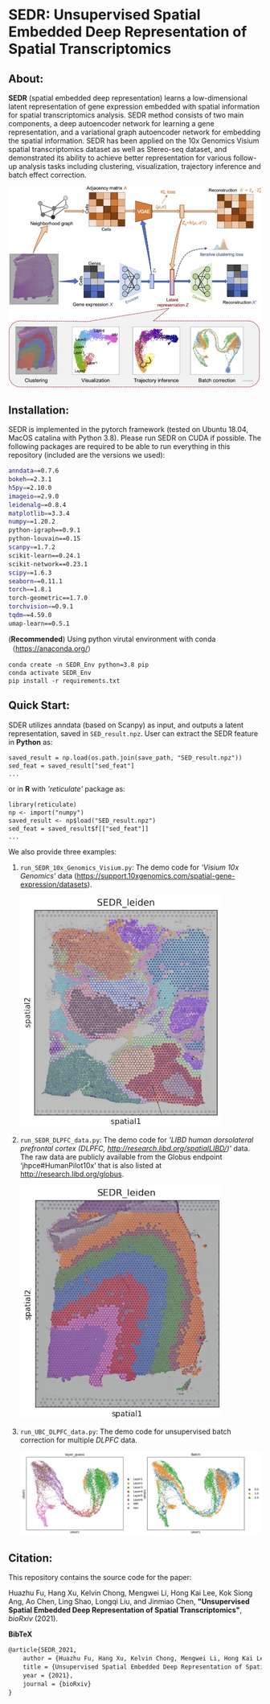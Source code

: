 # SEDR: Unsupervised Spatial Embedded Deep Representation of Spatial Transcriptomics

## About:


__SEDR__ (spatial embedded deep representation)  learns a low-dimensional latent representation of gene expression embedded with spatial information for spatial transcriptomics analysis.  SEDR method consists of two main components, a deep autoencoder network for learning a gene representation, and a variational graph autoencoder network for embedding the spatial information.  SEDR has been applied on the 10x Genomics Visium spatial transcriptomics dataset as well as Stereo-seq dataset, and demonstrated its ability to achieve better representation for various follow-up analysis tasks including clustering, visualization, trajectory inference and batch effect correction.

![](figure/frame.jpg)




## Installation:
 
SEDR is implemented in the pytorch framework (tested on Ubuntu 18.04, MacOS catalina with Python 3.8). Please run SEDR on CUDA if possible. The following packages are required to be able to run everything in this repository (included are the versions we used):

```bash
anndata==0.7.6 
bokeh==2.3.1
h5py==2.10.0
imageio==2.9.0   
leidenalg==0.8.4 
matplotlib==3.3.4 
numpy==1.20.2
python-igraph==0.9.1
python-louvain==0.15 
scanpy==1.7.2 
scikit-learn==0.24.1
scikit-network==0.23.1
scipy==1.6.3
seaborn==0.11.1
torch==1.8.1
torch-geometric==1.7.0 
torchvision==0.9.1
tqdm==4.59.0
umap-learn==0.5.1 
```

(**Recommended**) Using python virutal environment with conda（<https://anaconda.org/>）
```shell
conda create -n SEDR_Env python=3.8 pip
conda activate SEDR_Env
pip install -r requirements.txt
```


## Quick Start:

SDER utilizes anndata (based on Scanpy) as input, and outputs a latent representation, saved in `SED_result.npz`. User can extract the SEDR feature in **Python** as:
```shell
saved_result = np.load(os.path.join(save_path, "SED_result.npz"))
sed_feat = saved_result["sed_feat"]
...
```
or in **R** with *'reticulate'* package as:
```shell
library(reticulate)
np <- import("numpy")
saved_result <- np$load("SED_result.npz")
sed_feat = saved_result$f[["sed_feat"]]
...
```


We also provide three examples:

1. `run_SEDR_10x_Genomics_Visium.py`: The demo code for *'Visium 10x Genomics'* data (<https://support.10xgenomics.com/spatial-gene-expression/datasets>).
   
   ![](figure/Visium_result.jpg)

2. `run_SEDR_DLPFC_data.py`: The demo code for *'LIBD human dorsolateral prefrontal cortex (DLPFC, <http://research.libd.org/spatialLIBD/>)'* data. The raw data are publicly available from the Globus endpoint ‘jhpce#HumanPilot10x’ that is also listed at <http://research.libd.org/globus>.
   
   ![](figure/DLPFC_result.jpg)

3. `run_UBC_DLPFC_data.py`: The demo code for unsupervised batch correction for multiple *DLPFC* data. 
   
   ![](figure/UBC_SEDR_plot.jpg)


## Citation:

This repository contains the source code for the paper:

Huazhu Fu, Hang Xu, Kelvin Chong, Mengwei Li, Hong Kai Lee, Kok Siong Ang, Ao Chen, Ling Shao, Longqi Liu, and Jinmiao Chen, **"Unsupervised Spatial Embedded Deep Representation of Spatial Transcriptomics"**,  *bioRxiv* (2021). 

**BibTeX**

```latex
@article{SEDR_2021,
	author = {Huazhu Fu, Hang Xu, Kelvin Chong, Mengwei Li, Hong Kai Lee, Kok Siong Ang, Ao Chen, Ling Shao, Longqi Liu, and Jinmiao Chen},
	title = {Unsupervised Spatial Embedded Deep Representation of Spatial Transcriptomics},
	year = {2021}, 
	journal = {bioRxiv}
}
```
